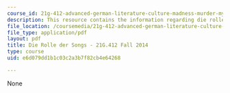 ```yaml
---
course_id: 21g-412-advanced-german-literature-culture-madness-murder-mysteries-fall-2014
description: This resource contains the information regarding die rolle der songs.
file_location: /coursemedia/21g-412-advanced-german-literature-culture-madness-murder-mysteries-fall-2014/e6d079dd1b1c03c2a3b7f82cb4e64268_MIT21G_412F14_Wo7-9_3go.pdf
file_type: application/pdf
layout: pdf
title: Die Rolle der Songs - 21G.412 Fall 2014
type: course
uid: e6d079dd1b1c03c2a3b7f82cb4e64268

---
```

None